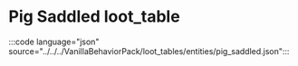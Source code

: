 # Pig Saddled loot_table

:::code language="json" source="../../../VanillaBehaviorPack/loot_tables/entities/pig_saddled.json":::